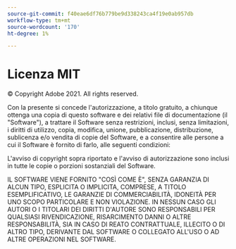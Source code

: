 ```yaml
---
source-git-commit: f40eae6df76b779be9d338243ca4f19e0ab957db
workflow-type: tm+mt
source-wordcount: '170'
ht-degree: 1%

---
```

# Licenza MIT

© Copyright Adobe 2021. All rights reserved.

Con la presente si concede l&#39;autorizzazione, a titolo gratuito, a chiunque ottenga una copia di questo software e dei relativi file di documentazione (il &quot;Software&quot;), a trattare il Software senza restrizioni, inclusi, senza limitazioni, i diritti di utilizzo, copia, modifica, unione, pubblicazione, distribuzione, sublicenza e/o vendita di copie del Software, e a consentire alle persone a cui il Software è fornito di farlo, alle seguenti condizioni:

L&#39;avviso di copyright sopra riportato e l&#39;avviso di autorizzazione sono inclusi in tutte le copie o porzioni sostanziali del Software.

IL SOFTWARE VIENE FORNITO &quot;COSÌ COME È&quot;, SENZA GARANZIA DI ALCUN TIPO, ESPLICITA O IMPLICITA, COMPRESE, A TITOLO ESEMPLIFICATIVO, LE GARANZIE DI COMMERCIABILITÀ, IDONEITÀ PER UNO SCOPO PARTICOLARE E NON VIOLAZIONE. IN NESSUN CASO GLI AUTORI O I TITOLARI DEI DIRITTI D&#39;AUTORE SONO RESPONSABILI PER QUALSIASI RIVENDICAZIONE, RISARCIMENTO DANNI O ALTRE RESPONSABILITÀ, SIA IN CASO DI REATO CONTRATTUALE, ILLECITO O DI ALTRO TIPO, DERIVANTE DAL SOFTWARE O COLLEGATO ALL&#39;USO O AD ALTRE OPERAZIONI NEL SOFTWARE.
